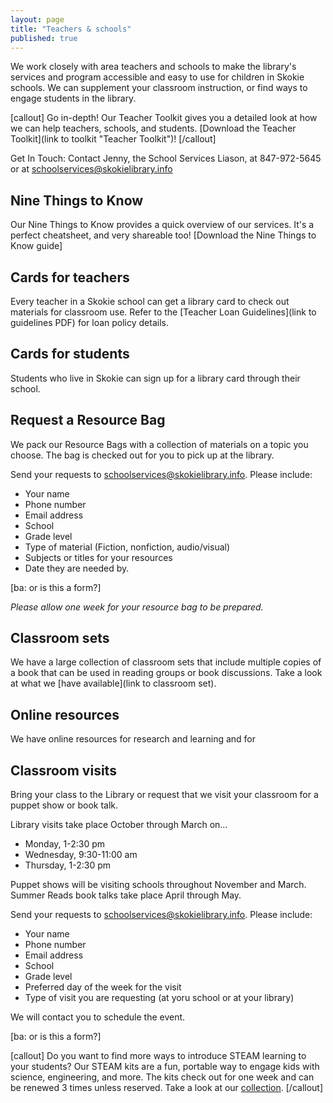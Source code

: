```yaml
---
layout: page
title: "Teachers & schools"
published: true
---
```


We work closely with area teachers and schools to make the library's services and program accessible and easy to use for children in Skokie schools. We can supplement your classroom instruction, or find ways to engage students in the library.

[callout]
Go in-depth! Our Teacher Toolkit gives you a detailed look at how we can help teachers, schools, and students.  [Download the Teacher Toolkit](link to toolkit "Teacher Toolkit")!
[/callout]

Get In Touch: Contact Jenny, the School Services Liason, at 847-972-5645 or at [schoolservices@skokielibrary.info](mailto:schoolservices@skokielibrary.info)

## Nine Things to Know

Our Nine Things to Know provides a quick overview of our services. It's a perfect cheatsheet, and very shareable too! [Download the Nine Things to Know guide]

## Cards for teachers

Every teacher in a Skokie school can get a library card to check out materials for classroom use. Refer to the [Teacher Loan Guidelines](link to guidelines PDF) for loan policy details.

## Cards for students

Students who live in Skokie can sign up for a library card through their school.

## Request a Resource Bag

We pack our Resource Bags with a collection of materials on a topic you choose. The bag is checked out for you to pick up at the library. 

Send your requests to [schoolservices@skokielibrary.info](mailto:schoolservices@skokielibrary.info). Please include:

- Your name
- Phone number
- Email address
- School
- Grade level
- Type of material (Fiction, nonfiction, audio/visual)
- Subjects or titles for your resources
- Date they are needed by.

[ba: or is this a form?]

*Please allow one week for your resource bag to be prepared.*

## Classroom sets

We have a large collection of classroom sets that include multiple copies of a book that can be used in reading groups or book discussions. Take a look at what we [have available](link to classroom set).

## Online resources

We have online resources for research and learning and for 

## Classroom visits

Bring your class to the Library or request that we visit your classroom for a puppet show or book talk. 

Library visits take place October through March on...

- Monday, 1-2:30 pm
- Wednesday, 9:30-11:00 am
- Thursday, 1-2:30 pm

Puppet shows will be visiting schools throughout November and March. Summer Reads book talks take place April through May.
 
Send your requests to [schoolservices@skokielibrary.info](mailto:schoolservices@skokielibrary.info). Please include:

- Your name
- Phone number
- Email address
- School
- Grade level
- Preferred day of the week for the visit
- Type of visit you are requesting (at yoru school or at your library)

We will contact you to schedule the event.

[ba: or is this a form?]

[callout]
Do you want to find more ways to introduce STEAM learning to your students? Our STEAM kits are a fun, portable way to engage kids with science, engineering, and more. The kits check out for one week and can be renewed 3 times unless reserved. Take a look at our [collection](http://encore.skokielibrary.info/iii/encore/search?target=STEAM+KIT&formids=target&lang=eng&suite=def&reservedids=lang%2Csuite&submitmode=&submitname=&x=0&y=0 "STEAM kits").
[/callout]